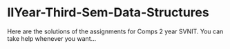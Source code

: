 # IIYear-Third-Sem-Data-Structures
Here are the solutions of the assignments for Comps 2 year SVNIT. You can take help whenever you want...
